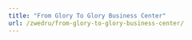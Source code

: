 ```yaml
---
title: "From Glory To Glory Business Center"
url: /zwedru/from-glory-to-glory-business-center/
---
```

